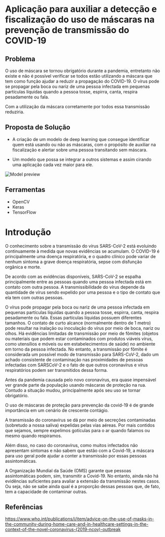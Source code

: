 # Aplicação para auxiliar a detecção e fiscalização do uso de máscaras na prevenção de transmissão do COVID-19

## Problema
O uso de máscara se tornou obrigatório durante a pandemia, entretanto não existe e não é possível verificar se todos estão utilizando a máscara que tem como função ajudar a reduzir a propagação do COVID-19.
O vírus pode se propagar pela boca ou nariz de uma pessoa infectada em pequenas partículas líquidas quando a pessoa tosse, espirra, canta, respira pesadamente ou fala.

Com a utilização da máscara corretamente por todos essa transmissão reduziria.

## Proposta de Solução
* A criação de um modelo de deep learning que consegue identificar quem está usando ou não as máscaras, com o propósito de auxiliar na fiscalização e alertar sobre uma pessoa transitando sem máscara.

* Um modelo que possa se integrar a outros sistemas e assim cirando uma aplicação cada vez maior para ele.

![Model preview](https://www.google.com/url?sa=i&url=https%3A%2F%2Fwww.serviceasap.com%2Fblog%2Fitem%2Fresponding-to-covid-19-with-technology-solutions-face-mask-detection&psig=AOvVaw3gmoJqPeO7RjDeGVMKlhvE&ust=1617227927045000&source=images&cd=vfe&ved=0CAIQjRxqFwoTCPinr9KB2e8CFQAAAAAdAAAAABAD)

## Ferramentas

* OpenCV
* Keras
* TensorFlow

# Introdução
O conhecimento sobre a transmissão do vírus SARS-CoV-2 está evoluindo continuamente à medida que novas evidências se acumulam. O COVID-19 é principalmente uma doença respiratória, e o quadro clínico pode variar de nenhum sintoma a grave doença respiratória, sepse com disfunção orgânica e morte.

De acordo com as evidências disponíveis, SARS-CoV-2 se espalha principalmente entre as pessoas quando uma pessoa infectada está em contato com outra pessoa. A transmissibilidade do vírus depende da quantidade de vírus sendo expelido por uma pessoa e o tipo de contato que ela tem com outras pessoas.

O vírus pode propagar pela boca ou nariz de uma pessoa infectada em pequenas partículas líquidas quando a pessoa tosse, espirra, canta, respira pesadamente ou fala. Essas partículas líquidas possuem diferentes tamanhos. O contato de curto alcance (normalmente dentro de 1 metro) pode resultar na inalação ou inoculação do vírus por meio de boca, nariz ou olhos. Há evidências limitadas de transmissão por meio de fômites (objetos ou materiais que podem estar contaminados com produtos viáveis vírus, como utensílios e móveis ou em estabelecimentos de saúde) no ambiente em torno da pessoa infectada. No entanto, a transmissão por fômite é considerada um possível modo de transmissão para SARS-CoV-2, dado um achado consistente de contaminação nas proximidades de pessoas infectadas com SARSCoV-2 e o fato de que outros coronavírus e vírus respiratórios podem ser transmitidos dessa forma.

Antes da pandemia causada pelo novo coronavírus, era quase impensável ver grande parte da população usando máscaras de proteção na rua. Contudo a situação mudou, principalmente após seu uso se tornar obrigatório.

O uso de máscaras de proteção para prevenção da covid-19 é de grande importância em um cenário de crescente contágio.

A transmissão do coronavírus se dá por meio de secreções contaminadas (sobretudo a nossa saliva) expelidas pelas vias aéreas. Por mais contidos que sejamos, sempre expelimos gotículas para o ar quando falamos ou mesmo quando respiramos.

Além disso, no caso do coronavírus, como muitos infectados não apresentam sintomas e não sabem que estão com a Covid-19, a máscara para uso geral pode ajudar a conter a transmissão por essas pessoas assintomáticas.

A Organização Mundial da Saúde (OMS) garante que pessoas assintomáticas podem, sim, transmitir a Covid-19. No entanto, ainda não há evidências suficientes para avaliar a extensão da transmissão nestes casos. Ou seja, não se sabe ainda qual é a proporção dessas pessoas que, de fato, tem a capacidade de contaminar outras.

## Referências
https://www.who.int/publications/i/item/advice-on-the-use-of-masks-in-the-community-during-home-care-and-in-healthcare-settings-in-the-context-of-the-novel-coronavirus-(2019-ncov)-outbreak
